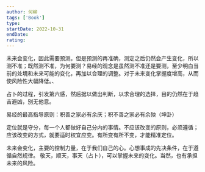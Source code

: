 ```yaml
---
author: 何柳
tags: ['Book']
type: 
startDate: 2022-10-31
endDate:
rating: 
---
```










未来会变化，因此需要预测。但是预测的再准确，测定之后仍然会产生变化，所以测不准；既然测不准，为何要测？易经的观念是虽然测不准还是要测，至少明白当前的处境和未来可能的变化，再加以合理的调整。对于未来变化掌握度增高，从而使风险性大幅降低。、

占卜的过程，引发第六感，然后据以做出判断，以求合理的选择，目的仍然在于趋吉避凶，别无他意。

易经的最高指导原则：积善之家必有余庆；积不善之家必有余殃（坤卦）

定位就是守分，每一个人都做好自己分内的事情。不应该改变的原则，必须遵循；应该改变的方式，就要适时权宜应变。有所变有所不变，才能精准定位。

未来会变化，主要的控制力量，在于我们自己的心。心想事成的先决条件，在于遵循自然规律。
敬天，顺天，事天（占卜），可以掌握未来的变化。当然，也有承担未来的风险。












